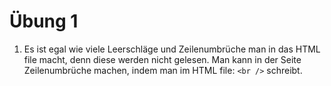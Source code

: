 # Übung 1

1. Es ist egal wie viele Leerschläge und Zeilenumbrüche man in das HTML file macht, denn diese werden nicht gelesen. Man
   kann in der Seite Zeilenumbrüche machen, indem man im HTML file: `<br />` schreibt.
